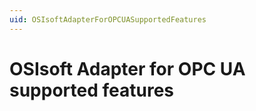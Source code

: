 ```yaml
---
uid: OSIsoftAdapterForOPCUASupportedFeatures
---
```


# OSIsoft Adapter for OPC UA supported features
